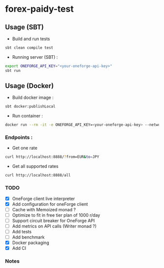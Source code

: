 # forex-paidy-test

## Usage (SBT)

- Build and run tests
```bash
sbt clean compile test
``` 

- Running server (SBT) : 
```bash
export ONEFORGE_API_KEY="<your-oneforge-api-key>"
sbt run
```

## Usage (Docker)
- Build docker image : 
```bash
sbt docker:publishLocal
```

- Run container : 
```bash
docker run --rm -it -e ONEFORGE_API_KEY=<your-oneforge-api-key> --network host forex-proxy:1.0.0
```

### Endpoints : 
-  Get one rate 
```bash
curl http://localhost:8888/?from=EUR&to=JPY
```

- Get all supported rates 
```bash
curl http://localhost:8888/all
```

### TODO 
- [x] OneForge client live interpreter   
- [x] Add configuration for oneForge client   
- [ ] Cache with Memoized monad ?  
- [ ] Optimize to fit in free tier plan of 1000 r/day  
- [ ] Support circuit breaker for OneForge API  
- [ ] Add metrics on API calls (Writer monad ?)  
- [ ] Add tests  
- [ ] Add benchmark  
- [x] Docker packaging
- [x] Add CI

### Notes

